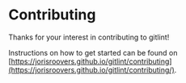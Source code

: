 # Contributing

Thanks for your interest in contributing to gitlint!

Instructions on how to get started can be found on [https://jorisroovers.github.io/gitlint/contributing](https://jorisroovers.github.io/gitlint/contributing/).

